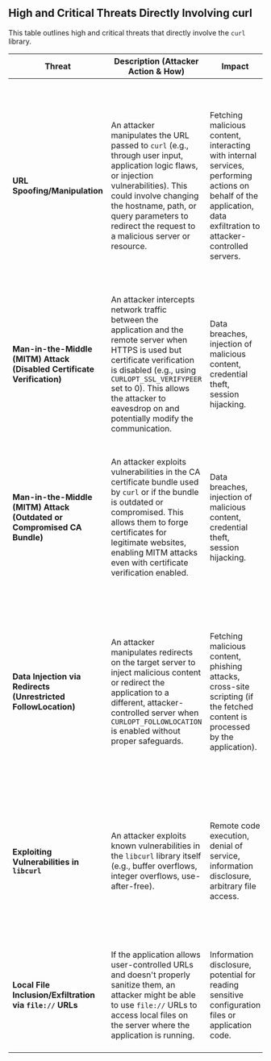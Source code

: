 
## High and Critical Threats Directly Involving curl

This table outlines high and critical threats that directly involve the `curl` library.

| Threat | Description (Attacker Action & How) | Impact | Affected curl Component | Risk Severity | Mitigation Strategies |
|---|---|---|---|---|---|
| **URL Spoofing/Manipulation** | An attacker manipulates the URL passed to `curl` (e.g., through user input, application logic flaws, or injection vulnerabilities). This could involve changing the hostname, path, or query parameters to redirect the request to a malicious server or resource. |  Fetching malicious content, interacting with internal services, performing actions on behalf of the application, data exfiltration to attacker-controlled servers. | `libcurl`'s URL parsing and handling logic (within functions like `curl_easy_setopt` with `CURLOPT_URL`). | High | - **Strict URL Validation:** Implement robust validation and sanitization of URLs before passing them to `curl`. Use allow-lists instead of block-lists where possible. <br> - **Parameterization:** If constructing URLs dynamically, use parameterization techniques to avoid injection vulnerabilities. <br> - **Avoid User-Controlled URLs:** Minimize or eliminate scenarios where users directly control the entire URL passed to `curl`. |
| **Man-in-the-Middle (MITM) Attack (Disabled Certificate Verification)** | An attacker intercepts network traffic between the application and the remote server when HTTPS is used but certificate verification is disabled (e.g., using `CURLOPT_SSL_VERIFYPEER` set to 0). This allows the attacker to eavesdrop on and potentially modify the communication. | Data breaches, injection of malicious content, credential theft, session hijacking. | `libcurl`'s TLS/SSL handling (specifically the certificate verification logic within functions related to `CURLOPT_SSL_VERIFYPEER` and `CURLOPT_SSL_VERIFYHOST`). | Critical | - **Enable Certificate Verification:** Ensure `CURLOPT_SSL_VERIFYPEER` is set to 1 and `CURLOPT_SSL_VERIFYHOST` is set to 2. <br> - **Use a Trusted CA Bundle:** Ensure the application uses an up-to-date and trusted CA certificate bundle (configured via `CURLOPT_CAINFO` or system defaults). |
| **Man-in-the-Middle (MITM) Attack (Outdated or Compromised CA Bundle)** | An attacker exploits vulnerabilities in the CA certificate bundle used by `curl` or if the bundle is outdated or compromised. This allows them to forge certificates for legitimate websites, enabling MITM attacks even with certificate verification enabled. | Data breaches, injection of malicious content, credential theft, session hijacking. | `libcurl`'s TLS/SSL handling and the underlying operating system's or application's CA certificate store. | High | - **Keep CA Bundle Updated:** Regularly update the CA certificate bundle used by the application. This might involve updating the operating system's CA store or providing a custom bundle. <br> - **Consider Certificate Pinning:** For critical connections, consider implementing certificate pinning to further restrict accepted certificates. |
| **Data Injection via Redirects (Unrestricted FollowLocation)** | An attacker manipulates redirects on the target server to inject malicious content or redirect the application to a different, attacker-controlled server when `CURLOPT_FOLLOWLOCATION` is enabled without proper safeguards. | Fetching malicious content, phishing attacks, cross-site scripting (if the fetched content is processed by the application). | `libcurl`'s HTTP handling, specifically the redirect following logic controlled by `CURLOPT_FOLLOWLOCATION` and related options like `CURLOPT_MAXREDIRS`. | High | - **Limit Redirects:** Use `CURLOPT_MAXREDIRS` to limit the number of redirects `curl` will follow. <br> - **Validate Redirect Destinations:** If possible, validate the destination of redirects before following them. <br> - **Be Cautious with `CURLOPT_FOLLOWLOCATION`:** Understand the implications of automatically following redirects and consider disabling it if not strictly necessary. |
| **Exploiting Vulnerabilities in `libcurl`** | An attacker exploits known vulnerabilities in the `libcurl` library itself (e.g., buffer overflows, integer overflows, use-after-free). | Remote code execution, denial of service, information disclosure, arbitrary file access. | Core `libcurl` library code. | Critical | - **Keep `curl` Up-to-Date:** Regularly update the `curl` library to the latest stable version to patch known vulnerabilities. <br> - **Monitor Security Advisories:** Stay informed about security advisories related to `curl`. <br> - **Secure Compilation:** Ensure `curl` is compiled with appropriate security flags. |
| **Local File Inclusion/Exfiltration via `file://` URLs** | If the application allows user-controlled URLs and doesn't properly sanitize them, an attacker might be able to use `file://` URLs to access local files on the server where the application is running. | Information disclosure, potential for reading sensitive configuration files or application code. | `libcurl`'s URL handling and the application's lack of input validation. | High | - **Disable or Restrict `file://` Protocol:** If not strictly necessary, disable the `file://` protocol in `curl` using appropriate options or by filtering URLs. <br> - **Strict URL Validation:** Implement robust validation to prevent the use of `file://` URLs. |